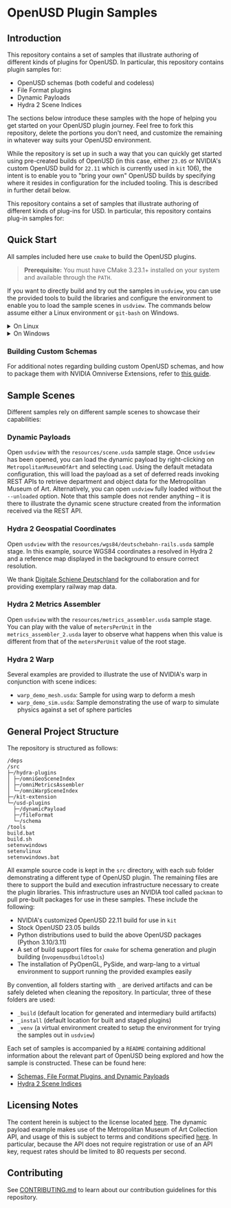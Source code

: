 # OpenUSD Plugin Samples

## Introduction

This repository contains a set of samples that illustrate authoring of different kinds of plugins for OpenUSD. In particular, this repository contains plugin samples for:

- OpenUSD schemas (both codeful and codeless)
- File Format plugins
- Dynamic Payloads
- Hydra 2 Scene Indices

The sections below introduce these samples with the hope of helping you get started on your OpenUSD plugin journey. Feel free to fork this repository, delete the portions you don't need, and customize the remaining in whatever way suits your OpenUSD environment.

While the repository is set up in such a way that you can quickly get started using pre-created builds of OpenUSD (in this case, either `23.05` or NVIDIA's custom OpenUSD build for `22.11` which is currently used in `kit` 106), the intent is to enable you to "bring your own" OpenUSD builds by specifying where it resides in configuration for the included tooling. This is described in further detail below.

This repository contains a set of samples that illustrate authoring of different kinds of plug-ins for USD.  In particular, this repository contains plug-in samples for:

## Quick Start

All samples included here use `cmake` to build the OpenUSD plugins.

> **Prerequisite:** You must have CMake 3.23.1+ installed on your system and available through the `PATH`.

If you want to directly build and try out the samples in `usdview`, you can use the provided tools to build the libraries and configure the environment to enable you to load the sample scenes in `usdview`. The commands below assume either a Linux environment or `git-bash` on Windows.

<details>
<summary>On Linux</summary>

```bash
# Builds the release build of the samples into "_install".
./build.sh

# Sets up a Python virtual environment (_venv), installs PySide and PyOpenGL, and sets the LD_LIBRARY_PATH/PYTHONPATH
# to the built sample libraries and the OpenUSD 23.05 distribution, sets the PXR_PLUGINPATH_NAME to include 
# paths to the sample "plugInfo.json" files.
source setenvlinux

# Opens usdview on the provided sample scene with a dynamic payload in an unloaded state.
usdview resources/scene.usda --unloaded
```
</details>

<details>
<summary>On Windows</summary>

```bat
REM Builds the release build of the samples into "_install".
.\build.bat

REM Sets up a Python virtual environment (_venv), installs PySide and PyOpenGL, and sets the PATH/PYTHONPATH
REM to the built sample libraries and the OpenUSD 23.05 distribution, sets the PXR_PLUGINPATH_NAME to include 
REM paths to the sample "plugInfo.json" files.
source setenvwindows

REM Opens usdview on the provided sample scene with a dynamic payload in an unloaded state.
usdview resources/scene.usda --unloaded
```
</details>

### Building Custom Schemas

For additional notes regarding building custom OpenUSD schemas, and how to package them with NVIDIA Omniverse Extensions, refer to [this guide](./docs/build-instructions.md).

## Sample Scenes

Different samples rely on different sample scenes to showcase their capabilities:

### Dynamic Payloads

Open `usdview` with the `resources/scene.usda` sample stage. Once `usdview` has been opened, you can load the dynamic payload by right-clicking on `MetropolitanMuseumOfArt` and selecting `Load`. Using the default metadata configuration, this will load the payload as a set of deferred reads invoking REST APIs to retrieve department and object data for the Metropolitan Museum of Art. Alternatively, you can open `usdview` fully loaded without the `--unloaded` option. Note that this sample does not render anything – it is there to illustrate the dynamic scene structure created from the information received via the REST API.

### Hydra 2 Geospatial Coordinates

Open `usdview` with the `resources/wgs84/deutschebahn-rails.usda` sample stage. In this example, source WGS84 coordinates a resolved in Hydra 2 and a reference map displayed in the background to ensure correct resolution.

We thank [Digitale Schiene Deutschland](https://digitale-schiene-deutschland.de/en) for the collaboration and for providing exemplary railway map data.

### Hydra 2 Metrics Assembler

Open `usdview` with the `resources/metrics_assembler.usda` sample stage. You can play with the value of `metersPerUnit` in the `metrics_assembler_2.usda` layer to observe what happens when this value is different from that of the `metersPerUnit` value of the root stage.

### Hydra 2 Warp

Several examples are provided to illustrate the use of NVIDIA's warp in conjunction with scene indices:

- `warp_demo_mesh.usda`: Sample for using warp to deform a mesh
- `warp_demo_sim.usda`: Sample demonstrating the use of warp to simulate physics against a set of sphere particles


## General Project Structure

The repository is structured as follows:
```
/deps
/src
├─/hydra-plugins
│ ├─/omniGeoSceneIndex
│ ├─/omniMetricsAssembler
│ └─/omniWarpSceneIndex
├─/kit-extension
└─/usd-plugins
  ├─/dynamicPayload
  ├─/fileFormat
  └─/schema
/tools
build.bat
build.sh
setenvwindows
setenvlinux
setenvwindows.bat
```

All example source code is kept in the `src` directory, with each sub folder demonstrating a different type of OpenUSD plugin. The remaining files are there to support the build and execution infrastructure necessary to create the plugin libraries. This infrastructure uses an NVIDIA tool called `packman` to pull pre-built packages for use in these samples. These include the following:

- NVIDIA's customized OpenUSD 22.11 build for use in `kit`
- Stock OpenUSD 23.05 builds
- Python distributions used to build the above OpenUSD packages (Python 3.10/3.11)
- A set of build support files for `cmake` for schema generation and plugin building (`nvopenusdbuildtools`)
- The installation of PyOpenGL, PySide, and warp-lang to a virtual environment to support running the provided examples easily

By convention, all folders starting with `_` are derived artifacts and can be safely deleted when cleaning the repository. In particular, three of these folders are used:

- `_build` (default location for generated and intermediary build artifacts)
- `_install` (default location for built and staged plugins)
- `_venv` (a virtual environment created to setup the environment for trying the samples out in `usdview`)

Each set of samples is accompanied by a `README` containing additional information about the relevant part of OpenUSD being explored and how the sample is constructed. These can be found here:

- [Schemas, File Format Plugins, and Dynamic Payloads](./src/usd-plugins/README.md)
- [Hydra 2 Scene Indices](./src/hydra-plugins/README.md)


## Licensing Notes

The content herein is subject to the license located [here](./LICENSE). The dynamic payload example makes use of the Metropolitan Museum of Art Collection API, and usage of this is subject to terms and conditions specified [here](https://metmuseum.github.io). In particular, because the API does not require registration or use of an API key, request rates should be limited to 80 requests per second.


## Contributing

See [CONTRIBUTING.md](./CONTRIBUTING.md) to learn about our contribution guidelines for this repository.
